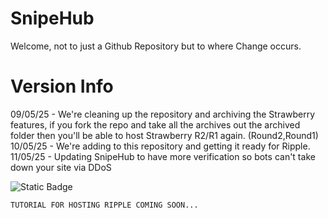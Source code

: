 # SnipeHub
Welcome, not to just a Github Repository but to where Change occurs.

# Version Info
09/05/25 - We're cleaning up the repository and archiving the Strawberry features, if you fork the repo and take all the archives out the archived folder then you'll be able to host Strawberry R2/R1 again. (Round2,Round1)<br>
10/05/25 - We're adding to this repository and getting it ready for Ripple.<br>
11/05/25 - Updating SnipeHub to have more verification so bots can't take down your site via DDoS<br>

![Static Badge](https://img.shields.io/badge/Powered_by:-SnipeHub-blue)

```
TUTORIAL FOR HOSTING RIPPLE COMING SOON...
```

